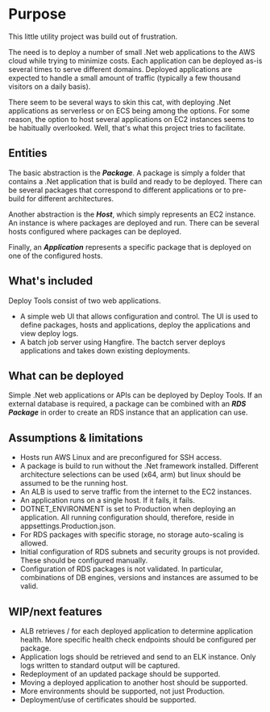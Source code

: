 # Purpose
This little utility project was build out of frustration.

The need is to deploy a number of small .Net web applications to the AWS cloud while trying to minimize costs. Each application can be deployed as-is several times to serve different domains. Deployed applications are expected to handle a small amount of traffic (typically a few thousand visitors on a daily basis).

There seem to be several ways to skin this cat, with deploying .Net applications as serverless or on ECS being among the options. For some reason, the option to host several applications on EC2 instances seems to be habitually overlooked. Well, that's what this project tries to facilitate.

## Entities

The basic abstraction is the **_Package_**. A package is simply a folder that contains a .Net application that is build and ready to be deployed. There can be several packages that correspond to different applications or to pre-build for different architectures. 

Another abstraction is the **_Host_**, which simply represents an EC2 instance. An instance is where packages are deployed and run. There can be several hosts configured where packages can be deployed.

Finally, an **_Application_** represents a specific package that is deployed on one of the configured hosts.

## What's included

Deploy Tools consist of two web applications.
* A simple web UI that allows configuration and control. The UI is used to define packages, hosts and applications, deploy the applications and view deploy logs.
* A batch job server using Hangfire. The bactch server deploys applications and takes down existing deployments.

## What can be deployed

Simple .Net web applications or APIs can be deployed by Deploy Tools. If an external database is required, a package can be combined with an **_RDS Package_** in order to create an RDS instance that an application can use.

## Assumptions & limitations

* Hosts run AWS Linux and are preconfigured for SSH access.
* A package is build to run without the .Net framework installed. Different architecture selections can be used (x64, arm) but linux should be assumed to be the running host.
* An ALB is used to serve traffic from the internet to the EC2 instances.
* An application runs on a single host. If it fails, it fails.
* DOTNET_ENVIRONMENT is set to Production when deploying an application. All running configuration should, therefore, reside in appsettings.Production.json.
* For RDS packages with specific storage, no storage auto-scaling is allowed.
* Initial configuration of RDS subnets and security groups is not provided. These should be configured manually.
* Configuration of RDS packages is not validated. In particular, combinations of DB engines, versions and instances are assumed to be valid.

## WIP/next features

* ALB retrieves / for each deployed application to determine application health. More specific health check endpoints should be configured per package.
* Application logs should be retrieved and send to an ELK instance. Only logs written to standard output will be captured.
* Redeployment of an updated package should be supported.
* Moving a deployed application to another host should be supported.
* More environments should be supported, not just Production.
* Deployment/use of certificates should be supported.
